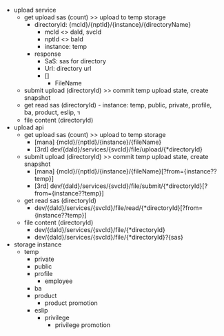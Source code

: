 - upload service
    - get upload sas (count) >> upload to temp storage
        - directoryId: {mcId}/{nptId}/{instance}/{directoryName}
            - mcId <> daId, svcId
            - nptId <> baId
            - instance: temp
        - response
            - SaS: sas for directory
            - Url: directory url
            - []
                - FileName
    - submit upload (directoryId) >> commit temp upload state, create snapshot
    - get read sas (directoryId)
            - instance: temp, public, private, profile, ba, product, eslip, ฯ
    - file content (directoryId)
- upload api
    - get upload sas (count) >> upload to temp storage
        - [mana] {mcId}/{nptId}/{instance}/{fileName}
        - [3rd] dev/{daId}/services/{svcId}/file/upload/{*directoryId}
    - submit upload (directoryId) >> commit temp upload state, create snapshot
        - [mana] {mcId}/{nptId}/{instance}/{fileName}[?from={instance??temp}]
        - [3rd] dev/{daId}/services/{svcId}/file/submit/{*directoryId}[?from={instance??temp}]
    - get read sas (directoryId)
        - dev/{daId}/services/{svcId}/file/read/{*directoryId}[?from={instance??temp}]
    - file content (directoryId)
        - dev/{daId}/services/{svcId}/file/{*directoryId}
        - dev/{daId}/services/{svcId}/file/{*directoryId}?{sas}
- storage instance
    - temp
        - private
        - public
        - profile
            - employee
        - ba
        - product
            - product promotion
        - eslip
            - privilege
                - privilege promotion
